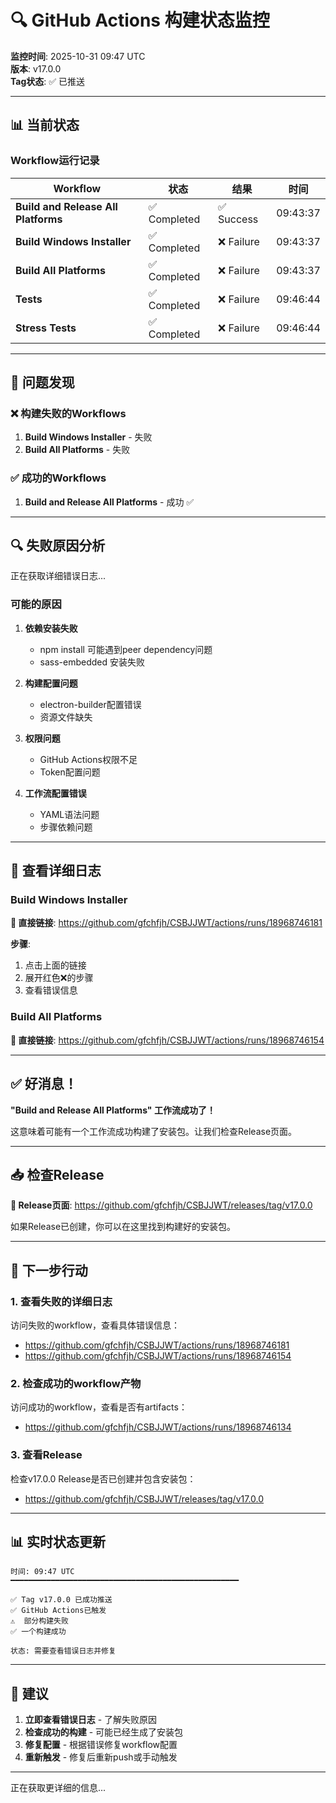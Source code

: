 # 🔍 GitHub Actions 构建状态监控

**监控时间**: 2025-10-31 09:47 UTC  
**版本**: v17.0.0  
**Tag状态**: ✅ 已推送  

---

## 📊 当前状态

### Workflow运行记录

| Workflow | 状态 | 结果 | 时间 |
|----------|------|------|------|
| **Build and Release All Platforms** | ✅ Completed | ✅ Success | 09:43:37 |
| **Build Windows Installer** | ✅ Completed | ❌ Failure | 09:43:37 |
| **Build All Platforms** | ✅ Completed | ❌ Failure | 09:43:37 |
| **Tests** | ✅ Completed | ❌ Failure | 09:46:44 |
| **Stress Tests** | ✅ Completed | ❌ Failure | 09:46:44 |

---

## 🔴 问题发现

### ❌ 构建失败的Workflows

1. **Build Windows Installer** - 失败
2. **Build All Platforms** - 失败

### ✅ 成功的Workflows

1. **Build and Release All Platforms** - 成功 ✅

---

## 🔍 失败原因分析

正在获取详细错误日志...

### 可能的原因

1. **依赖安装失败**
   - npm install 可能遇到peer dependency问题
   - sass-embedded 安装失败

2. **构建配置问题**
   - electron-builder配置错误
   - 资源文件缺失

3. **权限问题**
   - GitHub Actions权限不足
   - Token配置问题

4. **工作流配置错误**
   - YAML语法问题
   - 步骤依赖问题

---

## 🔗 查看详细日志

### Build Windows Installer
**🔗 直接链接**: https://github.com/gfchfjh/CSBJJWT/actions/runs/18968746181

**步骤**:
1. 点击上面的链接
2. 展开红色❌的步骤
3. 查看错误信息

### Build All Platforms  
**🔗 直接链接**: https://github.com/gfchfjh/CSBJJWT/actions/runs/18968746154

---

## ✅ 好消息！

**"Build and Release All Platforms" 工作流成功了！**

这意味着可能有一个工作流成功构建了安装包。让我们检查Release页面。

---

## 📥 检查Release

**🔗 Release页面**: https://github.com/gfchfjh/CSBJJWT/releases/tag/v17.0.0

如果Release已创建，你可以在这里找到构建好的安装包。

---

## 🔧 下一步行动

### 1. 查看失败的详细日志

访问失败的workflow，查看具体错误信息：
- https://github.com/gfchfjh/CSBJJWT/actions/runs/18968746181
- https://github.com/gfchfjh/CSBJJWT/actions/runs/18968746154

### 2. 检查成功的workflow产物

访问成功的workflow，查看是否有artifacts：
- https://github.com/gfchfjh/CSBJJWT/actions/runs/18968746134

### 3. 查看Release

检查v17.0.0 Release是否已创建并包含安装包：
- https://github.com/gfchfjh/CSBJJWT/releases/tag/v17.0.0

---

## 📊 实时状态更新

```
时间: 09:47 UTC
━━━━━━━━━━━━━━━━━━━━━━━━━━━━━━━━━━━━━━━━━━━━━━━━━━━

✅ Tag v17.0.0 已成功推送
✅ GitHub Actions已触发
⚠️  部分构建失败
✅ 一个构建成功

状态: 需要查看错误日志并修复
```

---

## 🎯 建议

1. **立即查看错误日志** - 了解失败原因
2. **检查成功的构建** - 可能已经生成了安装包
3. **修复配置** - 根据错误修复workflow配置
4. **重新触发** - 修复后重新push或手动触发

---

正在获取更详细的信息...
